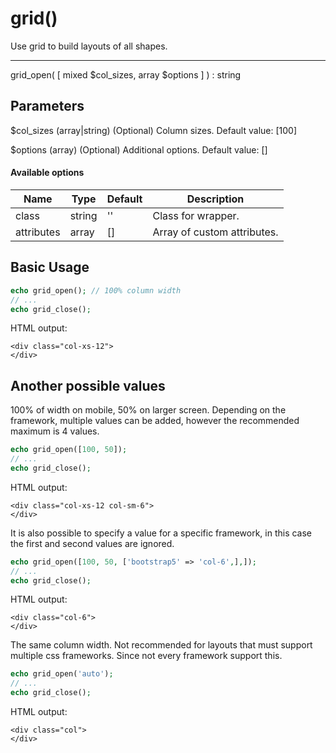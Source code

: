 # grid()

Use grid to build layouts of all shapes.

---

grid_open( [ mixed $col_sizes, array $options ] ) : string

## Parameters

$col_sizes (array|string) (Optional) Column sizes. Default value: [100]

$options (array) (Optional) Additional options. Default value: []

#### Available options

| Name       | Type   | Default | Description                                      |
|------------|--------|---------|--------------------------------------------------|
| class      | string | ''      | Class for wrapper.                               |
| attributes | array  | []      | Array of custom attributes.                      |

## Basic Usage

```php
echo grid_open(); // 100% column width
// ...
echo grid_close();
```

HTML output:

```xhtml
<div class="col-xs-12">
</div>
```

## Another possible values 

100% of width on mobile, 50% on larger screen.
Depending on the framework, multiple values can be added, however the recommended maximum is 4 values.

```php
echo grid_open([100, 50]);
// ...
echo grid_close();
```

HTML output:

```xhtml
<div class="col-xs-12 col-sm-6">
</div>
```

It is also possible to specify a value for a specific framework, in this case the first and second values are ignored.

```php
echo grid_open([100, 50, ['bootstrap5' => 'col-6',],]);
// ...
echo grid_close();
```

HTML output:

```xhtml
<div class="col-6">
</div>
```

The same column width. 
Not recommended for layouts that must support multiple css frameworks. Since not every framework support this.

```php
echo grid_open('auto');
// ...
echo grid_close();
```

HTML output:

```xhtml
<div class="col">
</div>
```
